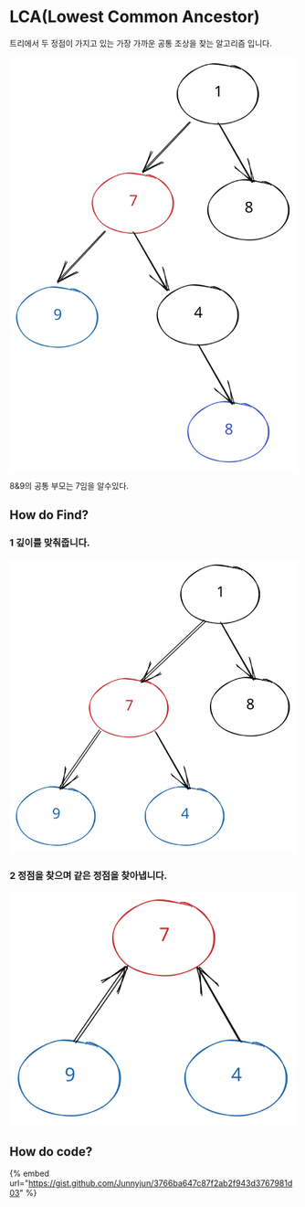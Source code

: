 # LCA(Lowest Common Ancestor)

트리에서 두 정점이 가지고 있는 가장 가까운 공통 조상을 찾는 알고리즘 입니다.

<img src="../../.gitbook/assets/file.excalidraw (1) (1) (1) (1) (1) (1) (1) (1) (1) (1) (1).svg" alt="" class="gitbook-drawing">

8&9의 공통 부모는 7임을 알수있다.

## How do Find?

### 1 깊이를 맞춰줍니다.

<img src="../../.gitbook/assets/file.excalidraw (15).svg" alt="" class="gitbook-drawing">

### 2 정점을 찾으며 같은 정점을 찾아냅니다.

<img src="../../.gitbook/assets/file.excalidraw (16).svg" alt="" class="gitbook-drawing">

## How do code?

{% embed url="https://gist.github.com/Junnyjun/3766ba647c87f2ab2f943d3767981d03" %}
